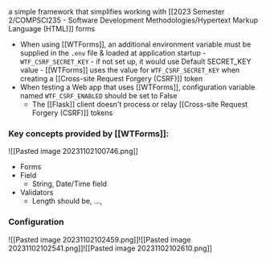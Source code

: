 a simple framework that simplifies working with [[2023 Semester 2/COMPSCI235 - Software Development Methodologies/Hypertext Markup Language (HTML)]] forms
- When using [[WTForms]], an additional environment variable must be supplied in the `.env` file & loaded at application startup
		- `WTF_CSRF_SECRET_KEY` - if not set up, it would use Default SECRET_KEY value
		- [[WTForms]] uses the value for `WTF_CSRF_SECRET_KEY` when creating a [[Cross-site Request Forgery (CSRF)]] token
- When testing a Web app that uses [[WTForms]], configuration variable named `WTF_CSRF_ENABLED` should be set to False
	- The [[Flask]] client doesn't process or relay [[Cross-site Request Forgery (CSRF)]] tokens
### Key concepts provided by [[WTForms]]:
![[Pasted image 20231102100746.png]]
- Forms
- Field
	- String, Date/Time field
- Validators
	- Length should be, ..., 

### Configuration
![[Pasted image 20231102102459.png]]![[Pasted image 20231102102541.png]]![[Pasted image 20231102102610.png]]